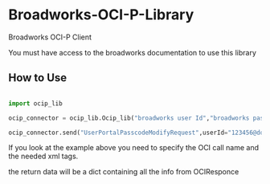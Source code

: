 # Broadworks-OCI-P-Library
Broadworks OCI-P Client 

You must have access to the broadworks documentation to use this library 

## How to Use

```python

import ocip_lib

ocip_connector = ocip_lib.Ocip_lib("broadworks user Id","broadworks password","broadworks oci url")

ocip_connector.send("UserPortalPasscodeModifyRequest",userId="123456@domain.co.uk",newPasscode="123456")

```

If you look at the example above you need to specify the OCI call name and the needed xml tags.

the return data will be a dict containing all the info from OCIResponce 





